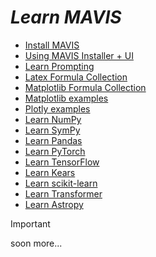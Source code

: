 # _Learn MAVIS_

- [Install MAVIS](https://github.com/Peharge/MAVIS/blob/main/learn-mavis/installation.md)
- [Using MAVIS Installer + UI](https://github.com/Peharge/MAVIS/blob/main/learn-mavis/using-mavis.md)
- [Learn Prompting](https://github.com/Peharge/MAVIS/blob/main/learn-mavis/prompting.md)
- [Latex Formula Collection](https://github.com/Peharge/MAVIS/blob/main/learn-mavis/Latex-info.md)
- [Matplotlib Formula Collection](https://github.com/Peharge/MAVIS/blob/main/learn-mavis/using-matplotlib.rst)
- [Matplotlib examples](https://matplotlib.org/stable/gallery/index.html)
- [Plotly examples](https://plotly.com/python/plotly-fundamentals/)
- [Learn NumPy](https://numpy.org/devdocs/user/quickstart.html)
- [Learn SymPy](https://docs.sympy.org/latest/tutorials/intro-tutorial/index.html)
- [Learn Pandas](https://pandas.pydata.org/docs/user_guide/index.html)
- [Learn PyTorch](https://pytorch.org/tutorials/)
- [Learn TensorFlow](https://www.tensorflow.org/learn)
- [Learn Kears](https://keras.io/examples/)
- [Learn scikit-learn](https://scikit-learn.org/stable/)
- [Learn Transformer](https://huggingface.co/docs/hub/transformers)
- [Learn Astropy](https://learn.astropy.org/)

> [!IMPORTANT]
> soon more...
